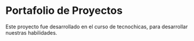 # Portafolio de Proyectos
Este proyecto fue desarrollado en el curso de tecnochicas, para desarrollar nuestras habilidades. 
